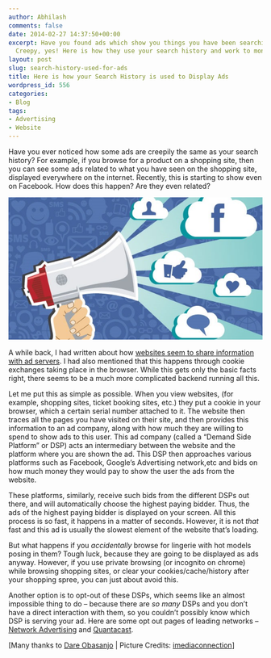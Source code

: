 ```yaml
---
author: Abhilash
comments: false
date: 2014-02-27 14:37:50+00:00
excerpt: Have you found ads which show you things you have been searching for before?
  Creepy, yes! Here is how they use your search history and work to monetize you!
layout: post
slug: search-history-used-for-ads
title: Here is how your Search History is used to Display Ads
wordpress_id: 556
categories:
- Blog
tags:
- Advertising
- Website
---
```


Have you ever noticed how some ads are creepily the same as your search history? For example, if you browse for a product on a shopping site, then you can see some ads related to what you have seen on the shopping site, displayed everywhere on the internet. Recently, this is starting to show even on Facebook. How does this happen? Are they even related?

![fb-ads](images/fb-ads.jpg)

A while back, I had written about how [websites seem to share information with ad servers](http://www.techcovered.org/404/websites-share-information-with-google-ads). I had also mentioned that this happens through cookie exchanges taking place in the browser. While this gets only the basic facts right, there seems to be a much more complicated backend running all this.

Let me put this as simple as possible. When you view websites, (for example, shopping sites, ticket booking sites, etc.) they put a cookie in your browser, which a certain serial number attached to it. The website then traces all the pages you have visited on their site, and then provides this information to an ad company, along with how much they are willing to spend to show ads to this user. This ad company (called a “Demand Side Platform” or DSP) acts an intermediary between the website and the platform where you are shown the ad. This DSP then approaches various platforms such as Facebook, Google’s Advertising network,etc and bids on how much money they would pay to show the user the ads from the website.

These platforms, similarly, receive such bids from the different DSPs out there, and will automatically choose the highest paying bidder. Thus, the ads of the highest paying bidder is displayed on your screen. All this process is so fast, it happens in a matter of seconds. However, it is not _that_ fast and this ad is usually the slowest element of the website that’s loading.

But what happens if you *accidentally* browse for lingerie with hot models posing in them? Tough luck, because they are going to be displayed as ads anyway. However, if you use private browsing (or incognito on chrome) while browsing shopping sites, or clear your cookies/cache/history after your shopping spree, you can just about avoid this.

Another option is to opt-out of these DSPs, which seems like an almost impossible thing to do – because there are _so many_ DSPs and you don’t have a direct interaction with them, so you couldn’t possibly know which DSP is serving your ad. Here are some opt out pages of leading networks – [Network Advertising](https://www.quantcast.com/fbx-opt-out) and [Quantacast](https://www.quantcast.com/fbx-opt-out).

[Many thanks to [Dare Obasanjo](http://www.25hoursaday.com/weblog/2014/02/17/HowFacebookKnowsWhatYouLookedAtOnAmazon.aspx) | Picture Credits: [imediaconnection](http://imediaconnection.com)]
